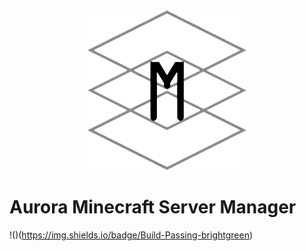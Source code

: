 <div align=center>
  <img src="./GithubSources/ASM256.png" width="256" height="256" />
</div>

# Aurora Minecraft Server Manager

!()(https://img.shields.io/badge/Build-Passing-brightgreen)
